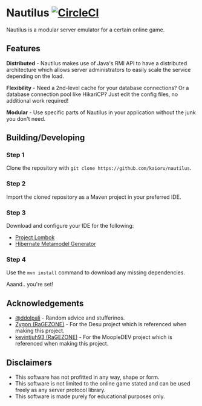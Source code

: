 # Nautilus [![CircleCI](https://circleci.com/gh/Kaioru/nautilus.svg?style=shield&circle-token=a552425db0e34ff7d0d696b421389cc25614b5d6)](https://circleci.com/gh/Kaioru/nautilus)
Nautilus is a modular server emulator for a certain online game.

## Features
**Distributed** - Nautilus makes use of Java's RMI API to have a distributed architecture which allows server administrators to easily scale the service depending on the load.

**Flexibility** - Need a 2nd-level cache for your database connections? Or a database connection pool like HikariCP? Just edit the config files, no additional work required!

**Modular** - Use specific parts of Nautilus in your application without the junk you don't need.

## Building/Developing
### Step 1
Clone the repository with `git clone https://github.com/kaioru/nautilus`.
### Step 2
Import the cloned repository as a Maven project in your preferred IDE.
### Step 3
Download and configure your IDE for the following:
* [Project Lombok](https://projectlombok.org/)
* [Hibernate Metamodel Generator](http://docs.jboss.org/hibernate/orm/5.0/topical/html/metamodelgen/MetamodelGenerator.html)
### Step 4
Use the `mvn install` command to download any missing dependencies.

Aaand.. you're set!

## Acknowledgements
* [@ddolpali](https://github.com/ddolpali) - Random advice and stufferinos.
* [Zygon (RaGEZONE)](http://forum.ragezone.com/members/515335.html) - For the Desu project which is referenced when making this project.
* [kevintjuh93 (RaGEZONE)](http://forum.ragezone.com/members/501793.html) - For the MoopleDEV project which is referenced when making this project.

## Disclaimers
* This software has not profitted in any way, shape or form.
* This software is not limited to the online game stated and can be used freely as any server protocol library.
* This software is made purely for educational purposes only.
